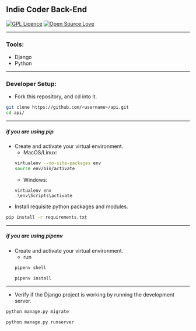 ## Indie Coder Back-End
[![GPL Licence](https://badges.frapsoft.com/os/gpl/gpl.svg?v=103)](https://opensource.org/licenses/GPL-3.0/)
[![Open Source Love](https://badges.frapsoft.com/os/v1/open-source.svg?v=103)](https://github.com/ellerbrock/open-source-badges/)

---
### Tools:
- Django
- Python

---

### Developer Setup:
- Fork this repository, and cd into it.
```bash
git clone https://github.com/<username>/api.git
cd api/
```

---
##### if you are using pip 
- Create and activate your virtual environment.
    - MacOS/Linux:
    ```bash
    virtualenv --no-site-packages env
    source env/bin/activate
    ```
    - Windows:
    ```
    virtualenv env
    .\env\Scripts\activate
    ```
- Install requisite python packages and modules.
```bash
pip install -r requirements.txt
```

---
##### if you are using pipenv
- Create and activate your virtual environment.
    - run
    ```bash
    pipenv shell
    ```
    ```bash
    pipenv install
    ```

---
- Verify if the Django project is working by running the development server.
```bash
python manage.py migrate
```
```bash
python manage.py runserver
```
